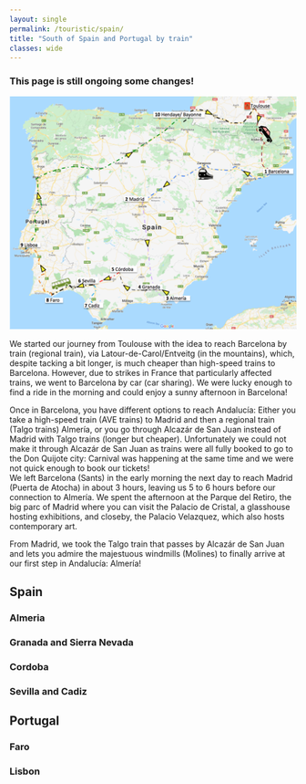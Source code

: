 ```yaml
---
layout: single
permalink: /touristic/spain/
title: "South of Spain and Portugal by train"
classes: wide
---
```


### This page is still ongoing some changes!


<img src="/assets/images/train_trip.png" alt="Train trip"> 

We started our journey from Toulouse with the idea to reach Barcelona by train (regional train), via Latour-de-Carol/Entveitg (in the mountains), which, despite tacking a bit longer, is much cheaper than high-speed trains to Barcelona. However, due to strikes in France that particularly affected trains, we went to Barcelona by car (car sharing). We were lucky enough to find a ride in the morning and could enjoy a sunny afternoon in Barcelona! </br>

Once in Barcelona, you have different options to reach Andalucía: Either you take a high-speed train (AVE trains) to Madrid and then a regional train (Talgo trains) Almería, or you go through Alcazár de San Juan instead of Madrid with Talgo trains (longer but cheaper). Unfortunately we could not make it through Alcazár de San Juan as trains were all fully booked to go to the Don Quijote city: Carnival was happening at the same time and we were not quick enough to book our tickets!</br>
We left Barcelona (Sants) in the early morning the next day to reach Madrid (Puerta de Atocha) in about 3 hours, leaving us 5 to 6 hours before our connection to Almería. We spent the afternoon at the Parque del Retiro, the big parc of Madrid where you can visit the Palacio de Cristal, a glasshouse hosting exhibitions, and closeby, the Palacio Velazquez, which also hosts contemporary art. </br>

From Madrid, we took the Talgo train that passes by Alcazár de San Juan and lets you admire the majestuous windmills (Molines) to finally arrive at our first step in Andalucía: Almería!

## Spain
### Almeria
### Granada and Sierra Nevada
### Cordoba
### Sevilla and Cadiz

## Portugal
### Faro
### Lisbon

